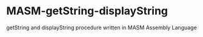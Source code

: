 # MASM-getString-displayString
getString and displayString procedure written in MASM Assembly Language
